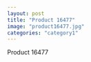 ```yaml
---
layout: post
title: "Product 16477"
image: "product16477.jpg"
categories: "category1"
---
```

Product 16477

